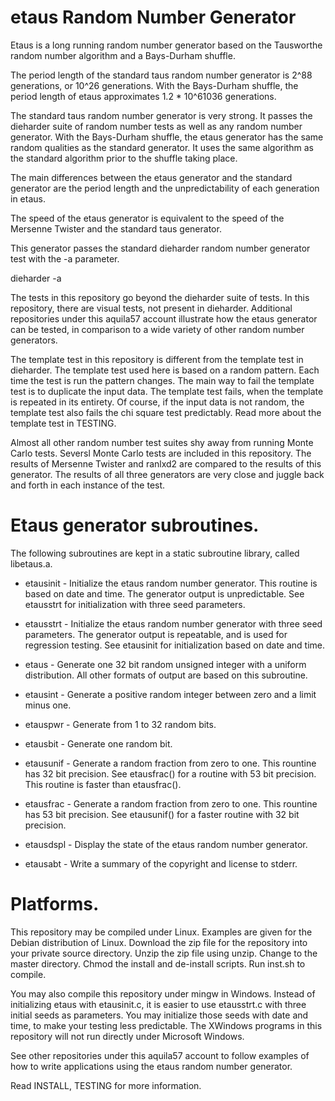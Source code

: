 # etaus Random Number Generator

Etaus is a long running random number generator based on the Tausworthe
random number algorithm and a Bays-Durham shuffle.

The period length of the standard taus random number generator
is 2^88 generations, or 10^26 generations.  With the Bays-Durham
shuffle, the period length of etaus approximates 1.2 * 10^61036
generations.

The standard taus random number generator is very strong.  It
passes the dieharder suite of random number tests as well as any
random number generator.  With the Bays-Durham shuffle, the
etaus generator has the same random qualities as the standard
generator.  It uses the same algorithm as the standard algorithm
prior to the shuffle taking place.

The main differences between the etaus generator and the standard
generator are the period length and the unpredictability of each
generation in etaus.

The speed of the etaus generator is equivalent to the speed of
the Mersenne Twister and the standard taus generator.

This generator passes the standard dieharder random number
generator test with the -a parameter.

dieharder -a

The tests in this repository go beyond the dieharder suite
of tests.  In this repository, there are visual tests, not
present in dieharder.  Additional repositories under this
aquila57 account illustrate how the etaus generator can
be tested, in comparison to a wide variety of other random
number generators.

The template test in this repository is different from the
template test in dieharder.  The template test used here
is based on a random pattern.  Each time the test is run
the pattern changes.  The main way to fail the template test
is to duplicate the input data.  The template test fails,
when the template is repeated in its entirety.  Of course,
if the input data is not random, the template test also
fails the chi square test predictably.  Read more about
the template test in TESTING.

Almost all other random number test suites shy away from
running Monte Carlo tests.  Seversl Monte Carlo tests are
included in this repository.  The results of Mersenne
Twister and ranlxd2 are compared to the results of this
generator.  The results of all three generators are very
close and juggle back and forth in each instance of the test.

# Etaus generator subroutines.

The following subroutines are kept in a static subroutine
library, called libetaus.a.

* etausinit - Initialize the etaus random number generator.
This routine is based on date and time.  The generator output
is unpredictable.  See etausstrt for initialization with three
seed parameters.

* etausstrt - Initialize the etaus random number generator with
three seed parameters.  The generator output is repeatable, and
is used for regression testing.  See etausinit for initialization
based on date and time.

* etaus - Generate one 32 bit random unsigned integer with a
uniform distribution.  All other formats of output are based
on this subroutine.

* etausint - Generate a positive random integer between zero
and a limit minus one.

* etauspwr - Generate from 1 to 32 random bits. 

* etausbit - Generate one random bit.

* etausunif - Generate a random fraction from zero to one.
This rountine has 32 bit precision.  See etausfrac() for
a routine with 53 bit precision.  This routine is faster
than etausfrac().

* etausfrac - Generate a random fraction from zero to one.
This rountine has 53 bit precision.  See etausunif() for
a faster routine with 32 bit precision.

* etausdspl - Display the state of the etaus random number
generator.

* etausabt - Write a summary of the copyright and license to
stderr.

# Platforms.

This repository may be compiled under Linux.  Examples are
given for the Debian distribution of Linux.  Download the
zip file for the repository into your private source directory.
Unzip the zip file using unzip.  Change to the master directory.
Chmod the install and de-install scripts.  Run inst.sh to compile.

You may also compile this repository under mingw in Windows.
Instead of initializing etaus with etausinit.c, it is easier
to use etausstrt.c with three initial seeds as parameters.  You
may initialize those seeds with date and time, to make your
testing less predictable.  The XWindows programs in this
repository will not run directly under Microsoft Windows.

See other repositories under this aquila57 account to follow
examples of how to write applications using the etaus random
number generator.

Read INSTALL, TESTING for more information.
